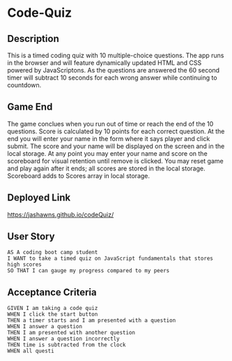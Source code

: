 # Code-Quiz

## Description

This is a timed coding quiz with 10 multiple-choice questions. The app runs in the browser and will feature dynamically updated HTML and CSS powered by JavaScriptons. As the questions are answered the 60 second timer will subtract 10 seconds for each wrong answer while continuing to countdown. 

## Game End

The game conclues when you run out of time or reach the end of the 10 questions. Score is calculated by 10 points for each correct question. At the end you will enter your name in the form where it says player and click submit. The score and your name will be displayed on the screen and in the local storage. At any point you may enter your name and score on the scoreboard for visual retention until remove is clicked. You may reset game and play again after it ends; all scores are stored in the local storage. Scoreboard adds to Scores array in local storage. 

## Deployed Link

https://jashawns.github.io/codeQuiz/


## User Story

```
AS A coding boot camp student
I WANT to take a timed quiz on JavaScript fundamentals that stores high scores
SO THAT I can gauge my progress compared to my peers
```

## Acceptance Criteria

```
GIVEN I am taking a code quiz
WHEN I click the start button
THEN a timer starts and I am presented with a question
WHEN I answer a question
THEN I am presented with another question
WHEN I answer a question incorrectly
THEN time is subtracted from the clock
WHEN all questi

